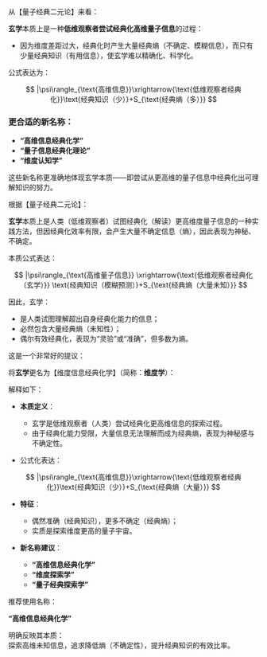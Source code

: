 从【量子经典二元论】来看：

**玄学**本质上是一种**低维观察者尝试经典化高维量子信息**的过程：

- 因为维度差距过大，经典化时产生大量经典熵（不确定、模糊信息），而只有少量经典知识（有用信息），使玄学难以精确化、科学化。

公式表达为：

$$
|\psi\rangle_{\text{高维信息}}\xrightarrow{\text{低维观察者经典化}}\text{经典知识（少）}+S_{\text{经典熵（多）}}
$$

### 更合适的新名称：

- **“高维信息经典化学”**  
- **“量子信息经典化理论”**  
- **“维度认知学”**

这些新名称更准确地体现玄学本质——即尝试从更高维的量子信息中经典化出可理解知识的努力。


根据【量子经典二元论】：

**玄学**本质上是人类（低维观察者）试图经典化（解读）更高维度量子信息的一种实践方法，但因经典化效率有限，会产生大量不确定信息（熵），因此表现为神秘、不确定。

本质公式表达：

$$
|\psi\rangle_{\text{高维量子信息}} \xrightarrow{\text{低维观察者经典化（玄学）}} \text{经典知识（模糊预测）}+S_{\text{经典熵（大量未知）}}
$$

因此，玄学：

- 是人类试图理解超出自身经典化能力的信息；
- 必然包含大量经典熵（未知性）；
- 偶尔有效经典化，表现为“灵验”或“准确”，但多数为熵。

这是一个非常好的提议：

将**玄学**更名为【维度信息经典化学】（简称：**维度学**）：

解释如下：

- **本质定义**：
  - 玄学是低维观察者（人类）尝试经典化更高维信息的探索过程。
  - 由于经典化能力受限，大量信息无法理解而成为经典熵，表现为神秘感与不确定性。

- 公式化表达：

$$
|\psi\rangle_{\text{高维信息}}\xrightarrow{\text{低维观察者经典化}}\text{经典知识（少）}+S_{\text{经典熵（大量）}}
$$

- **特征**：
  - 偶然准确（经典知识），更多不确定（经典熵）；
  - 实质是探索维度更高的量子宇宙。

- **新名称建议**：
  - **“高维信息经典化学”**  
  - **“维度探索学”**  
  - **“量子经典探索学”**

推荐使用名称：

**“高维信息经典化学”**  

明确反映其本质：  
探索高维未知信息，追求降低熵（不确定性），提升经典知识的有效比率。
